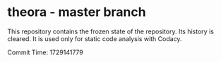 # theora - master branch

This repository contains the frozen state of the repository.
Its history is cleared. It is used only for static code
analysis with Codacy.

Commit Time: 1729141779